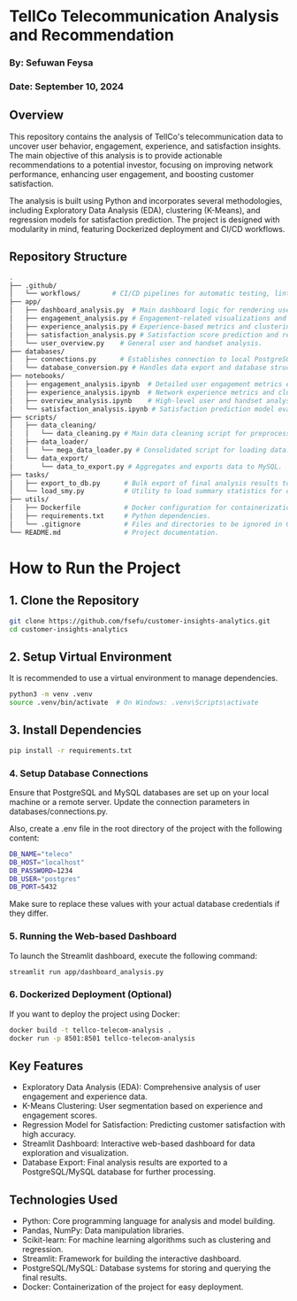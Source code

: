 # TellCo Telecommunication Analysis and Recommendation

### By: Sefuwan Feysa  
### Date: September 10, 2024

## Overview

This repository contains the analysis of TellCo's telecommunication data to uncover user behavior, engagement, experience, and satisfaction insights. The main objective of this analysis is to provide actionable recommendations to a potential investor, focusing on improving network performance, enhancing user engagement, and boosting customer satisfaction.

The analysis is built using Python and incorporates several methodologies, including Exploratory Data Analysis (EDA), clustering (K-Means), and regression models for satisfaction prediction. The project is designed with modularity in mind, featuring Dockerized deployment and CI/CD workflows.

## Repository Structure

```bash
.
├── .github/
│   └── workflows/        # CI/CD pipelines for automatic testing, linting, and deployment.
├── app/
│   ├── dashboard_analysis.py  # Main dashboard logic for rendering user behavior, engagement, experience, and satisfaction insights.
│   ├── engagement_analysis.py # Engagement-related visualizations and metrics.
│   ├── experience_analysis.py # Experience-based metrics and clustering insights.
│   ├── satisfaction_analysis.py # Satisfaction score prediction and regression performance.
│   └── user_overview.py    # General user and handset analysis.
├── databases/
│   ├── connections.py      # Establishes connection to local PostgreSQL and MySQL databases.
│   └── database_conversion.py # Handles data export and database structure conversion.
├── notebooks/
│   ├── engagement_analysis.ipynb  # Detailed user engagement metrics exploration.
│   ├── experience_analysis.ipynb  # Network experience metrics and clustering insights.
│   ├── overview_analysis.ipynb    # High-level user and handset analysis.
│   └── satisfaction_analysis.ipynb # Satisfaction prediction model evaluation.
├── scripts/
│   ├── data_cleaning/      
│   │   └── data_cleaning.py # Main data cleaning script for preprocessing.
│   ├── data_loader/
│   │   └── mega_data_loader.py # Consolidated script for loading data.
│   └── data_export/
│       └── data_to_export.py # Aggregates and exports data to MySQL.
├── tasks/
│   ├── export_to_db.py      # Bulk export of final analysis results to the database.
│   └── load_smy.py          # Utility to load summary statistics for data interpretation.
├── utils/
│   ├── Dockerfile           # Docker configuration for containerization.
│   ├── requirements.txt     # Python dependencies.
│   └── .gitignore           # Files and directories to be ignored in Git.
└── README.md                # Project documentation.

```

# How to Run the Project

## 1. Clone the Repository

```bash
git clone https://github.com/fsefu/customer-insights-analytics.git
cd customer-insights-analytics
```

 ## 2. Setup Virtual Environment
It is recommended to use a virtual environment to manage dependencies.

```bash
python3 -m venv .venv
source .venv/bin/activate  # On Windows: .venv\Scripts\activate
```
 ## 3. Install Dependencies

```bash
pip install -r requirements.txt
```
### 4. Setup Database Connections
Ensure that PostgreSQL and MySQL databases are set up on your local machine or a remote server.
Update the connection parameters in databases/connections.py.

Also, create a .env file in the root directory of the project with the following content:

```bash
DB_NAME="teleco"
DB_HOST="localhost"
DB_PASSWORD=1234
DB_USER="postgres"
DB_PORT=5432
```
Make sure to replace these values with your actual database credentials if they differ.

### 5. Running the Web-based Dashboard
To launch the Streamlit dashboard, execute the following command:

```bash
streamlit run app/dashboard_analysis.py
```

### 6. Dockerized Deployment (Optional)
If you want to deploy the project using Docker:

```bash
docker build -t tellco-telecom-analysis .
docker run -p 8501:8501 tellco-telecom-analysis
```

## Key Features
 - Exploratory Data Analysis (EDA): Comprehensive analysis of user engagement and experience data.
 - K-Means Clustering: User segmentation based on experience and engagement scores.
 - Regression Model for Satisfaction: Predicting customer satisfaction with high accuracy.
 - Streamlit Dashboard: Interactive web-based dashboard for data exploration and visualization.
 - Database Export: Final analysis results are exported to a PostgreSQL/MySQL database for further processing.
## Technologies Used
- Python: Core programming language for analysis and model building.
- Pandas, NumPy: Data manipulation libraries.
- Scikit-learn: For machine learning algorithms such as clustering and regression.
- Streamlit: Framework for building the interactive dashboard.
- PostgreSQL/MySQL: Database systems for storing and querying the final results.
- Docker: Containerization of the project for easy deployment.


